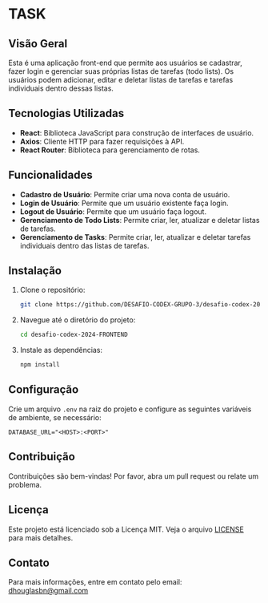# TASK

## Visão Geral

Esta é uma aplicação front-end que permite aos usuários se cadastrar, fazer login e gerenciar suas próprias listas de tarefas (todo lists). Os usuários podem adicionar, editar e deletar listas de tarefas e tarefas individuais dentro dessas listas.

## Tecnologias Utilizadas

- **React**: Biblioteca JavaScript para construção de interfaces de usuário.
- **Axios**: Cliente HTTP para fazer requisições à API.
- **React Router**: Biblioteca para gerenciamento de rotas.

## Funcionalidades

- **Cadastro de Usuário**: Permite criar uma nova conta de usuário.
- **Login de Usuário**: Permite que um usuário existente faça login.
- **Logout de Usuário**: Permite que um usuário faça logout.
- **Gerenciamento de Todo Lists**: Permite criar, ler, atualizar e deletar listas de tarefas.
- **Gerenciamento de Tasks**: Permite criar, ler, atualizar e deletar tarefas individuais dentro das listas de tarefas.

## Instalação

1. Clone o repositório:
    ```bash
    git clone https://github.com/DESAFIO-CODEX-GRUPO-3/desafio-codex-2024-FRONTEND.git
    ```
2. Navegue até o diretório do projeto:
    ```bash
    cd desafio-codex-2024-FRONTEND
    ```
3. Instale as dependências:
    ```bash
    npm install
    ```

## Configuração

Crie um arquivo `.env` na raiz do projeto e configure as seguintes variáveis de ambiente, se necessário:

```
DATABASE_URL="<HOST>:<PORT>"
```

## Contribuição

Contribuições são bem-vindas! Por favor, abra um pull request ou relate um problema.

## Licença

Este projeto está licenciado sob a Licença MIT. Veja o arquivo [LICENSE](./MIT) para mais detalhes.

## Contato

Para mais informações, entre em contato pelo email: [dhouglasbn@gmail.com](mailto:dhouglasbn@gmail.com)
